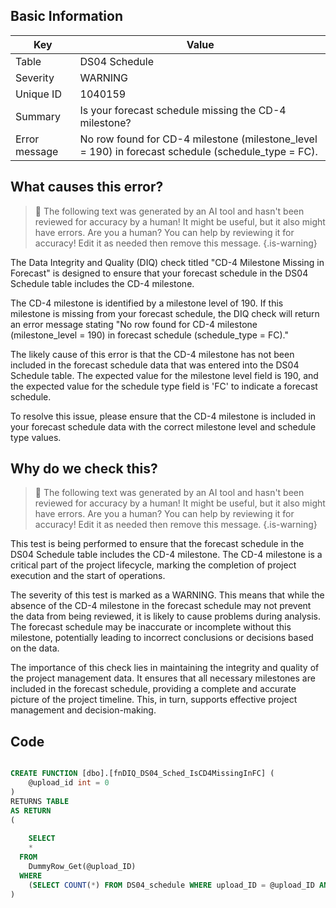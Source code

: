 ## Basic Information
| Key         | Value          |
|-------------|----------------|
| Table       | DS04 Schedule |
| Severity    | WARNING |
| Unique ID   | 1040159   |
| Summary     | Is your forecast schedule missing the CD-4 milestone? |
| Error message | No row found for CD-4 milestone (milestone_level = 190) in forecast schedule (schedule_type = FC). |

## What causes this error?

> :robot: The following text was generated by an AI tool and hasn't been reviewed for accuracy by a human! It might be useful, but it also might have errors. Are you a human? You can help by reviewing it for accuracy! Edit it as needed then remove this message.
{.is-warning}

The Data Integrity and Quality (DIQ) check titled "CD-4 Milestone Missing in Forecast" is designed to ensure that your forecast schedule in the DS04 Schedule table includes the CD-4 milestone. 

The CD-4 milestone is identified by a milestone level of 190. If this milestone is missing from your forecast schedule, the DIQ check will return an error message stating "No row found for CD-4 milestone (milestone_level = 190) in forecast schedule (schedule_type = FC)."

The likely cause of this error is that the CD-4 milestone has not been included in the forecast schedule data that was entered into the DS04 Schedule table. The expected value for the milestone level field is 190, and the expected value for the schedule type field is 'FC' to indicate a forecast schedule.

To resolve this issue, please ensure that the CD-4 milestone is included in your forecast schedule data with the correct milestone level and schedule type values.
## Why do we check this?

> :robot: The following text was generated by an AI tool and hasn't been reviewed for accuracy by a human! It might be useful, but it also might have errors. Are you a human? You can help by reviewing it for accuracy! Edit it as needed then remove this message.
{.is-warning}

This test is being performed to ensure that the forecast schedule in the DS04 Schedule table includes the CD-4 milestone. The CD-4 milestone is a critical part of the project lifecycle, marking the completion of project execution and the start of operations. 

The severity of this test is marked as a WARNING. This means that while the absence of the CD-4 milestone in the forecast schedule may not prevent the data from being reviewed, it is likely to cause problems during analysis. The forecast schedule may be inaccurate or incomplete without this milestone, potentially leading to incorrect conclusions or decisions based on the data.

The importance of this check lies in maintaining the integrity and quality of the project management data. It ensures that all necessary milestones are included in the forecast schedule, providing a complete and accurate picture of the project timeline. This, in turn, supports effective project management and decision-making.
## Code

```sql

CREATE FUNCTION [dbo].[fnDIQ_DS04_Sched_IsCD4MissingInFC] (
	@upload_id int = 0
)
RETURNS TABLE
AS RETURN
(
	
	SELECT 
    * 
  FROM 
    DummyRow_Get(@upload_ID) 
  WHERE 
    (SELECT COUNT(*) FROM DS04_schedule WHERE upload_ID = @upload_ID AND schedule_type = 'FC' AND milestone_level = 190) = 0
)
```
